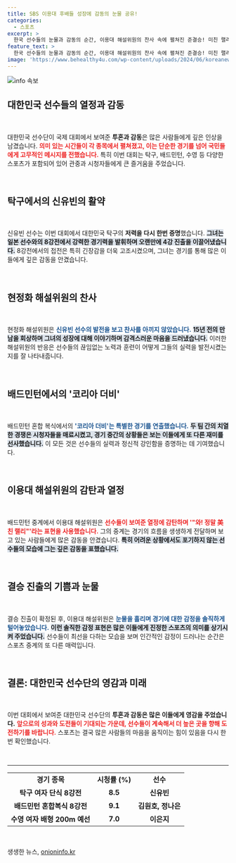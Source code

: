 ```yaml
---
title: SBS 이용대 후배들 성장에 감동의 눈물 공유!
categories:
  - 스포츠
excerpt: >
  한국 선수들의 눈물과 감동의 순간, 이용대 해설위원의 찬사 속에 펼쳐진 준결승! 미친 랠리와 뜨거운 열정이 시청률 1위를 기록하며 감동을 선사했다. 이 믿을 수 없는 경기에 클릭하고 싶다면 지금 바로!
feature_text: >
  한국 선수들의 눈물과 감동의 순간, 이용대 해설위원의 찬사 속에 펼쳐진 준결승! 미친 랠리와 뜨거운 열정이 시청률 1위를 기록하며 감동을 선사했다. 이 믿을 수 없는 경기에 클릭하고 싶다면 지금 바로!
image: 'https://www.behealthy4u.com/wp-content/uploads/2024/06/koreanews.jpg'
---
```


<p><img src="https://www.behealthy4u.com/wp-content/uploads/2024/06/koreanews.jpg" alt="info 속보" /></p>

<h2 data-ke-size="size26">대한민국 선수들의 열정과 감동</h2>

<p data-ke-size="size16">&nbsp;</p>

<p>대한민국 선수단이 국제 대회에서 보여준 <strong>투혼과 감동</strong>은 많은 사람들에게 깊은 인상을 남겼습니다. <b><span style="color: #ee2323;">의미 있는 시간들이 각 종목에서 펼쳐졌고, 이는 단순한 경기를 넘어 국민들에게 고무적인 메시지를 전했습니다.</span></b> 특히 이번 대회는 탁구, 배드민턴, 수영 등 다양한 스포츠가 포함되어 있어 관중과 시청자들에게 큰 즐거움을 주었습니다.</p>

<p data-ke-size="size16">&nbsp;</p>

<h2 data-ke-size="size26">탁구에서의 신유빈의 활약</h2>

<p data-ke-size="size16">&nbsp;</p>

<p>신유빈 선수는 이번 대회에서 대한민국 탁구의 <strong>저력을 다시 한번 증명</strong>했습니다. <b><span style="background-color: #21538527;">그녀는 일본 선수와의 8강전에서 강력한 경기력을 발휘하며 오랜만에 4강 진출을 이끌어냈습니다.</span></b> 8강전에서의 접전은 특히 긴장감을 더욱 고조시켰으며, 그녀는 경기를 통해 많은 이들에게 깊은 감동을 안겼습니다. </p>

<p data-ke-size="size16">&nbsp;</p>

<h2 data-ke-size="size26">현정화 해설위원의 찬사</h2>

<p data-ke-size="size16">&nbsp;</p>

<p>현정화 해설위원은 <b><span style="color: #1a5490;">신유빈 선수의 발전을 보고 찬사를 아끼지 않았습니다.</span></b> <b><span style="background-color: #21538527;">15년 전의 만남을 회상하며 그녀의 성장에 대해 이야기하며 감격스러운 마음을 드러냈습니다.</span></b> 이러한 해설위원의 반응은 선수들의 끊임없는 노력과 훈련이 어떻게 그들의 실력을 발전시켰는지를 잘 나타내줍니다.</p>

<p data-ke-size="size16">&nbsp;</p>

<h2 data-ke-size="size26">배드민턴에서의 '코리아 더비'</h2>

<p data-ke-size="size16">&nbsp;</p>

<p>배드민턴 혼합 복식에서의 <b><span style="color: #1a5490;">'코리아 더비'는 특별한 경기를 연출했습니다.</span></b> <b><span style="background-color: #21538527;">두 팀 간의 치열한 경쟁은 시청자들을 매료시켰고, 경기 중간의 상황들은 보는 이들에게 또 다른 재미를 선사했습니다.</span></b> 이 모든 것은 선수들의 실력과 정신적 강인함을 증명하는 데 기여했습니다.</p>

<p data-ke-size="size16">&nbsp;</p>

<h2 data-ke-size="size26">이용대 해설위원의 감탄과 열정</h2>

<p data-ke-size="size16">&nbsp;</p>

<p>배드민턴 중계에서 이용대 해설위원은 <b><span style="color: #ee2323;">선수들이 보여준 열정에 감탄하며 '"와! 정말 美친 랠리"'라는 표현을 사용했습니다.</span></b> 그의 중계는 경기의 흐름을 생생하게 전달하며 보고 있는 사람들에게 많은 감동을 안겼습니다. <b><span style="background-color: #21538527;">특히 어려운 상황에서도 포기하지 않는 선수들의 모습에 그는 깊은 감동을 표했습니다.</span></b></p>

<p data-ke-size="size16">&nbsp;</p>

<h2 data-ke-size="size26">결승 진출의 기쁨과 눈물</h2>

<p data-ke-size="size16">&nbsp;</p>

<p>결승 진출이 확정된 후, 이용대 해설위원은 <b><span style="color: #1a5490;">눈물을 흘리며 경기에 대한 감정을 솔직하게 털어놓았습니다.</span></b> <b><span style="background-color: #21538527;">이런 솔직한 감정 표현은 많은 이들에게 진정한 스포츠의 의미를 상기시켜 주었습니다.</span></b> 선수들이 최선을 다하는 모습을 보며 인간적인 감정이 드러나는 순간은 스포츠 중계의 또 다른 매력입니다.</p>

<p data-ke-size="size16">&nbsp;</p>

<h2 data-ke-size="size26">결론: 대한민국 선수단의 영감과 미래</h2>

<p data-ke-size="size16">&nbsp;</p>

<p>이번 대회에서 보여준 대한민국 선수단의 <strong>투혼과 감동은 많은 이들에게 영감을 주었습니다.</strong> <b><span style="color: #ee2323;">앞으로의 성과와 도전들이 기대되는 가운데, 선수들이 계속해서 더 높은 곳을 향해 도전하기를 바랍니다.</span></b> 스포츠는 결국 많은 사람들의 마음을 움직이는 힘이 있음을 다시 한 번 확인했습니다. </p>

<p data-ke-size="size16">&nbsp;</p>

<hr/>

<table style="width: 100%; border-collapse: collapse;">
<tr>
<td style="text-align: center; height: 17px;"><b>경기 종목</b></td>
<td style="text-align: center; height: 17px;"><b>시청률 (%)</b></td>
<td style="text-align: center; height: 17px;"><b>선수</b></td>
</tr>
<tr>
<td style="text-align: center; height: 17px;"><b>탁구 여자 단식 8강전</b></td>
<td style="text-align: center; height: 17px;"><b>8.5</b></td>
<td style="text-align: center; height: 17px;"><b>신유빈</b></td>
</tr>
<tr>
<td style="text-align: center; height: 17px;"><b>배드민턴 혼합복식 8강전</b></td>
<td style="text-align: center; height: 17px;"><b>9.1</b></td>
<td style="text-align: center; height: 17px;"><b>김원호, 정나은</b></td>
</tr>
<tr>
<td style="text-align: center; height: 17px;"><b>수영 여자 배형 200m 예선</b></td>
<td style="text-align: center; height: 17px;"><b>7.0</b></td>
<td style="text-align: center; height: 17px;"><b>이은지</b></td>
</tr>
</table>

<p data-ke-size="size16">&nbsp;</p>
생생한 뉴스, <a href="https://onioninfo.kr" rel="dofollow">onioninfo.kr</a>



